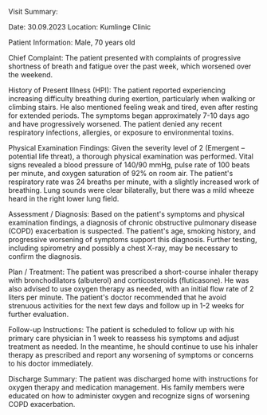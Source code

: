 Visit Summary:

Date: 30.09.2023
Location: Kumlinge Clinic

Patient Information:
Male, 70 years old

Chief Complaint:
The patient presented with complaints of progressive shortness of breath and fatigue over the past week, which worsened over the weekend.

History of Present Illness (HPI):
The patient reported experiencing increasing difficulty breathing during exertion, particularly when walking or climbing stairs. He also mentioned feeling weak and tired, even after resting for extended periods. The symptoms began approximately 7-10 days ago and have progressively worsened. The patient denied any recent respiratory infections, allergies, or exposure to environmental toxins.

Physical Examination Findings:
Given the severity level of 2 (Emergent – potential life threat), a thorough physical examination was performed. Vital signs revealed a blood pressure of 140/90 mmHg, pulse rate of 100 beats per minute, and oxygen saturation of 92% on room air. The patient's respiratory rate was 24 breaths per minute, with a slightly increased work of breathing. Lung sounds were clear bilaterally, but there was a mild wheeze heard in the right lower lung field.

Assessment / Diagnosis:
Based on the patient's symptoms and physical examination findings, a diagnosis of chronic obstructive pulmonary disease (COPD) exacerbation is suspected. The patient's age, smoking history, and progressive worsening of symptoms support this diagnosis. Further testing, including spirometry and possibly a chest X-ray, may be necessary to confirm the diagnosis.

Plan / Treatment:
The patient was prescribed a short-course inhaler therapy with bronchodilators (albuterol) and corticosteroids (fluticasone). He was also advised to use oxygen therapy as needed, with an initial flow rate of 2 liters per minute. The patient's doctor recommended that he avoid strenuous activities for the next few days and follow up in 1-2 weeks for further evaluation.

Follow-up Instructions:
The patient is scheduled to follow up with his primary care physician in 1 week to reassess his symptoms and adjust treatment as needed. In the meantime, he should continue to use his inhaler therapy as prescribed and report any worsening of symptoms or concerns to his doctor immediately.

Discharge Summary:
The patient was discharged home with instructions for oxygen therapy and medication management. His family members were educated on how to administer oxygen and recognize signs of worsening COPD exacerbation.
